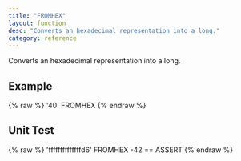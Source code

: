 ```yaml
---
title: "FROMHEX"
layout: function
desc: "Converts an hexadecimal representation into a long."
category: reference
---
```


Converts an hexadecimal representation into a long.

## Example ##

{% raw %}
<warp10-warpscript-widget backend="{{backend}}"  exec-endpoint="{{execEndpoint}}">'40' FROMHEX
</warp10-warpscript-widget>
{% endraw %}    

## Unit Test ##

{% raw %}
<warp10-warpscript-widget backend="{{backend}}"  exec-endpoint="{{execEndpoint}}">'ffffffffffffffd6' FROMHEX
-42 == ASSERT
</warp10-warpscript-widget>
{% endraw %}    
